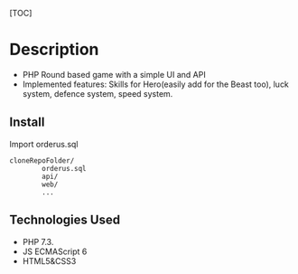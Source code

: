 [TOC]

# Description

- PHP Round based game with a simple UI and API
- Implemented features: Skills for Hero(easily add for the Beast too), luck system, defence system, speed system.

## Install
Import orderus.sql

  	cloneRepoFolder/
            orderus.sql
			api/
			web/
            ...
## Technologies Used
- PHP 7.3.
- JS ECMAScript 6
- HTML5&CSS3
